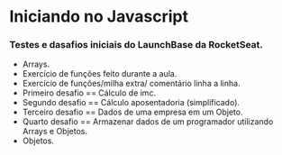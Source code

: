 # Iniciando no Javascript

### Testes e dasafios iniciais do LaunchBase da RocketSeat.

- Arrays.
- Exercício de funções feito durante a aula. 
- Exercício de funções/milha extra/ comentário linha a linha.
- Primeiro desafio == Cálculo de imc.
- Segundo desafio == Cálculo aposentadoria (simplificado).
- Terceiro desafio == Dados de uma empresa em um Objeto.
- Quarto desafio == Armazenar dados de um programador utilizando Arrays e Objetos.
- Objetos.
